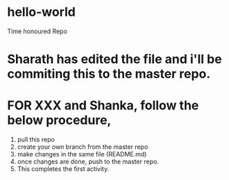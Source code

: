 # hello-world
Time honoured Repo

# Sharath has edited the file and i'll be commiting this to the master repo.

# FOR XXX and Shanka, follow the below procedure,
1. pull this repo
2. create your own branch from the master repo
3. make changes in the same file (README.md)
4. once changes are done, push to the master repo.
5. This completes the first activity.

